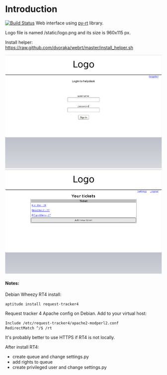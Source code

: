 Introduction
=====
[![Build Status](https://travis-ci.org/dvoraka/webrt.svg?branch=master)](https://travis-ci.org/dvoraka/webrt)
Web interface using [py-rt](https://github.com/dvoraka/py-rt) library.

Logo file is named /static/logo.png and its size is 960x115 px.

Install helper:
https://raw.github.com/dvoraka/webrt/master/install_helper.sh

![](/imgs/login.png)
![](/imgs/afterlogin.png)
#### Notes:

Debian Wheezy RT4 install:
```
aptitude install request-tracker4
```

Request tracker 4 Apache config on Debian. Add to your virtual host:
```
Include /etc/request-tracker4/apache2-modperl2.conf
RedirectMatch ^/$ /rt
```

It's probably better to use HTTPS if RT4 is not locally.

After install RT4:

* create queue and change settings.py
* add rights to queue
* create privileged user and change settings.py
